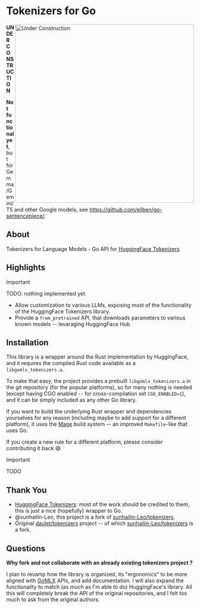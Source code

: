 # Tokenizers for Go 

<img align="right" src="https://github.com/gomlx/gopjrt/assets/7460115/0f2869be-f64e-48b8-b2fa-1f6cbe703204" alt="Under Construction" width="480"/>

**UNDER CONSTRUCTION** 

**Not functional yet**, but for Gemma/Gemini/T5 and other Google models, see https://github.com/eliben/go-sentencepiece/.

## About

Tokenizers for Language Models - Go API for [HuggingFace Tokenizers](https://github.com/huggingface/tokenizers)

## Highlights

> [!IMPORTANT]  
> TODO: nothing implemented yet.

* Allow customization to various LLMs, exposing most of the functionality of the HuggingFace Tokenizers library.
* Provide a `from_pretrained` API, that downloads parameters to various known models -- levaraging HuggingFace Hub

## Installation

This library is a wrapper around the Rust implementation by HuggingFace, and it requires the compiled Rust
code available as a `libgomlx_tokenizers.a`. 

To make that easy, the project provides a prebuilt `libgomlx_tokenizers.a` in the git repository (for the popular
platforms), so for many nothing is needed (except having CGO enabled -- for cross-compilation set `CGO_ENABLED=1`),
and it can be simply included as any other Go library.

If you want to build the underlying Rust wrapper and dependencies yourselves for any reason (including maybe 
to add support for a different platform), it uses the [Mage](https://magefile.org/) build system -- an improved
`Makefile`-like that uses Go. 

If you create a new rule for a different platform, please consider contributing it back :smile:

> [!IMPORTANT]  
> TODO

## Thank You

* [HuggingFace Tokenizers](https://github.com/huggingface/tokenizers): most of the work should be credited to them, this is just a nice (hopefully) wrapper to Go.
* @sunhailin-Leo, this project is a fork of [sunhailin-Leo/tokenizers](https://github.com/sunhailin-Leo/tokenizers/).
* Original [daulet/tokenizers](https://github.com/daulet/tokenizers) project -- of which [sunhailin-Leo/tokenizers](https://github.com/sunhailin-Leo/tokenizers/) is a fork.

## Questions

**Why fork and not collaborate with an already existing tokenizers project ?**

I plan to revamp how the library is organized, its "ergonomics"
to be more aligned with [GoMLX](https://github.com/gomlx/gomlx/) APIs, and add documentation. 
I will also expand the functionality to match (as much as I'm able to do) HuggingFace's library.
All this will completely break the API of the original repositories,
and I felt too much to ask from the original authors.
